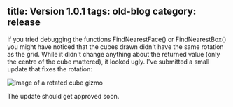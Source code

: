 title: Version 1.0.1
tags: old-blog
category: release
---

If you tried debugging the functions FindNearestFace() or FindNearestBox() you
might have noticed that the cubes drawn didn't have the same rotation as the
grid. While it didn't change anything about the returned value (only the centre
of the cube mattered), it looked ugly. I've submitted a small update that fixes
the rotation:

![Image of a rotated cube gizmo](rotated-cube.png)

The update should get approved soon.

